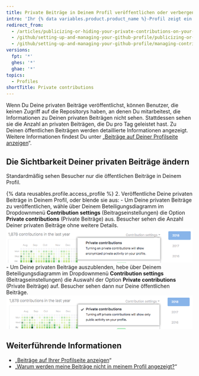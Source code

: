 ```yaml
---
title: Private Beiträge in Deinem Profil veröffentlichen oder verbergen
intro: 'Ihr {% data variables.product.product_name %}-Profil zeigt ein Diagramm Ihrer Repository-Beiträge des letzten Jahres an. You can choose to show anonymized activity from {% ifversion fpt or ghes %}private and internal{% else %}private{% endif %} repositories{% ifversion fpt or ghes %} in addition to the activity from public repositories{% endif %}.'
redirect_from:
  - /articles/publicizing-or-hiding-your-private-contributions-on-your-profile
  - /github/setting-up-and-managing-your-github-profile/publicizing-or-hiding-your-private-contributions-on-your-profile
  - /github/setting-up-and-managing-your-github-profile/managing-contribution-graphs-on-your-profile/publicizing-or-hiding-your-private-contributions-on-your-profile
versions:
  fpt: '*'
  ghes: '*'
  ghae: '*'
topics:
  - Profiles
shortTitle: Private contributions
---
```


Wenn Du Deine privaten Beiträge veröffentlichst, können Benutzer, die keinen Zugriff auf die Repositorys haben, an denen Du mitarbeitest, die Informationen zu Deinen privaten Beiträgen nicht sehen. Stattdessen sehen sie die Anzahl an privaten Beiträgen, die Du pro Tag geleistet hast. Zu Deinen öffentlichen Beiträgen werden detaillierte Informationen angezeigt. Weitere Informationen findest Du unter „[Beiträge auf Deiner Profilseite anzeigen](/articles/viewing-contributions-on-your-profile-page)“.

## Die Sichtbarkeit Deiner privaten Beiträge ändern

Standardmäßig sehen Besucher nur die öffentlichen Beiträge in Deinem Profil.

{% data reusables.profile.access_profile %}
2. Veröffentliche Deine privaten Beiträge in Deinem Profil, oder blende sie aus:
    - Um Deine privaten Beiträge zu veröffentlichen, wähle über Deinem Beteiligungsdiagramm im Dropdownmenü **Contribution settings** (Beitragseinstellungen) die Option **Private contributions** (Private Beiträge) aus. Besucher sehen die Anzahl Deiner privaten Beiträge ohne weitere Details. ![Im Dropdownmenü mit den Beitragseinstellungen festlegen, dass Besucher private Beiträge sehen können](/assets/images/help/profile/private-contributions-on.png)
    - Um Deine privaten Beiträge auszublenden, hebe über Deinem Beteiligungsdiagramm im Dropdownmenü **Contribution settings** (Beitragseinstellungen) die Auswahl der Option **Private contributions** (Private Beiträge) auf. Besucher sehen dann nur Deine öffentlichen Beiträge. ![Im Dropdownmenü mit den Beitragseinstellungen festlegen, dass Besucher private Beiträge sehen können](/assets/images/help/profile/private-contributions-off.png)

## Weiterführende Informationen

- „[Beiträge auf Ihrer Profilseite anzeigen](/articles/viewing-contributions-on-your-profile-page)“
- „[Warum werden meine Beiträge nicht in meinem Profil angezeigt?](/articles/why-are-my-contributions-not-showing-up-on-my-profile)“

